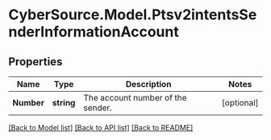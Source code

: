# CyberSource.Model.Ptsv2intentsSenderInformationAccount
## Properties

Name | Type | Description | Notes
------------ | ------------- | ------------- | -------------
**Number** | **string** | The account number of the sender.  | [optional] 

[[Back to Model list]](../README.md#documentation-for-models) [[Back to API list]](../README.md#documentation-for-api-endpoints) [[Back to README]](../README.md)

